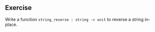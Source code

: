   
## Exercise
  Write a function `string_reverse : string -> unit` to reverse a string in-place.
  
